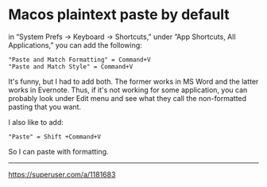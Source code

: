 # Macos plaintext paste by default


 in “System Prefs -> Keyboard -> Shortcuts,” under ”App Shortcuts, All Applications,” you can add the following:

    "Paste and Match Formatting" = Command+V
    "Paste and Match Style" = Command+V

It's funny, but I had to add both. The former works in MS Word and the latter works in Evernote. Thus, if it's not working for some application, you can probably look under Edit menu and see what they call the non-formatted pasting that you want.

I also like to add:

    "Paste" = Shift +Command+V

So I can paste with formatting.

---

https://superuser.com/a/1181683
